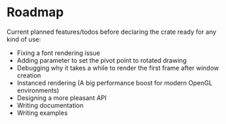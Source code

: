 # Roadmap
Current planned features/todos before declaring the crate ready for
any kind of use:
- Fixing a font rendering issue
- Adding parameter to set the pivot point to rotated drawing
- Debugging why it takes a while to render the first frame after
  window creation
- Instanced rendering (A big performance boost for modern OpenGL
  environments)
- Designing a more pleasant API
- Writing documentation
- Writing examples
